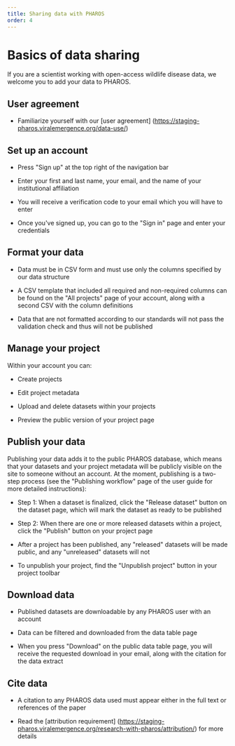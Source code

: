 ```yaml
---
title: Sharing data with PHAROS
order: 4
---
```


# Basics of data sharing

If you are a scientist working with open-access wildlife disease data, we welcome you to add your data to PHAROS. 

## User agreement

- Familiarize yourself with our [user agreement] (https://staging-pharos.viralemergence.org/data-use/)

## Set up an account

- Press "Sign up" at the top right of the navigation bar

- Enter your first and last name, your email, and the name of your institutional affiliation

- You will receive a verification code to your email which you will have to enter 

- Once you've signed up, you can go to the "Sign in" page and enter your credentials 

## Format your data

- Data must be in CSV form and must use only the columns specified by our data structure 

- A CSV template that included all required and non-required columns can be found on the "All projects" page of your account, along with a second CSV with the column definitions 

- Data that are not formatted according to our standards will not pass the validation check and thus will not be published

## Manage your project

Within your account you can: 

- Create projects

- Edit project metadata

- Upload and delete datasets within your projects

- Preview the public version of your project page

## Publish your data

Publishing your data adds it to the public PHAROS database, which means that your datasets and your project metadata will be publicly visible on the site to someone without an account. At the moment, publishing is a two-step process (see the "Publishing workflow" page of the user guide for more detailed instructions): 

- Step 1: When a dataset is finalized, click the "Release dataset" button on the dataset page, which will mark the dataset as ready to be published

- Step 2: When there are one or more released datasets within a project, click the "Publish" button on your project page

- After a project has been published, any "released" datasets will be made public, and any "unreleased" datasets will not

- To unpublish your project, find the "Unpublish project" button in your project toolbar

## Download data

- Published datasets are downloadable by any PHAROS user with an account

- Data can be filtered and downloaded from the data table page 

- When you press "Download" on the public data table page, you will receive the requested download in your email, along with the citation for the data extract

## Cite data

- A citation to any PHAROS data used must appear either in the full text or references of the paper 

- Read the [attribution requirement] (https://staging-pharos.viralemergence.org/research-with-pharos/attribution/) for more details 



